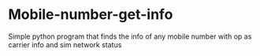 # Mobile-number-get-info
Simple python program that finds the info of any mobile number with op as carrier info and sim network status

